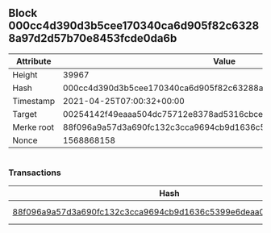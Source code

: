 ## Block 000cc4d390d3b5cee170340ca6d905f82c63288a97d2d57b70e8453fcde0da6b

Attribute | Value
--- | ---
Height | 39967
Hash | 000cc4d390d3b5cee170340ca6d905f82c63288a97d2d57b70e8453fcde0da6b
Timestamp | 2021-04-25T07:00:32+00:00
Target | 00254142f49eaaa504dc75712e8378ad5316cbcead634704b3734b6271167cc4
Merke root | 88f096a9a57d3a690fc132c3cca9694cb9d1636c5399e6deaa0fe01fa617226d
Nonce | 1568868158

```

```

### Transactions

Hash | Amount
--- | ---
[88f096a9a57d3a690fc132c3cca9694cb9d1636c5399e6deaa0fe01fa617226d](88f096a9a57d3a690fc132c3cca9694cb9d1636c5399e6deaa0fe01fa617226d.md) | 10.00000000 SKEPTI 
